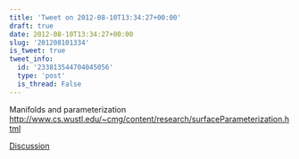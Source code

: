 ```yaml
---
title: 'Tweet on 2012-08-10T13:34:27+00:00'
draft: true
date: 2012-08-10T13:34:27+00:00
slug: '201208101334'
is_tweet: true
tweet_info:
  id: '233813544704045056'
  type: 'post'
  is_thread: False
---
```




Manifolds and parameterization <http://www.cs.wustl.edu/~cmg/content/research/surfaceParameterization.html>

[Discussion](https://x.com/sytelus/status/233813544704045056)

